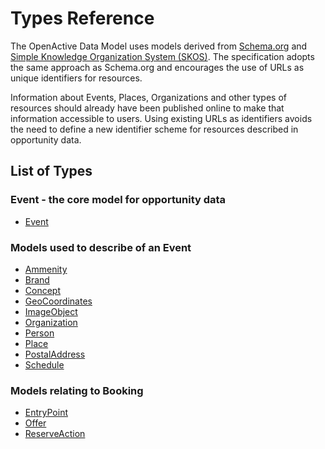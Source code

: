 # Types Reference

The OpenActive Data Model uses models derived from [Schema.org](http://schema.org/) and [Simple Knowledge Organization System \(SKOS\)](https://www.w3.org/2004/02/skos/). The specification adopts the same approach as Schema.org and encourages the use of URLs as unique identifiers for resources.

Information about Events, Places, Organizations and other types of resources should already have been published online to make that information accessible to users. Using existing URLs as identifiers avoids the need to define a new identifier scheme for resources described in opportunity data.

## **List of Types**

### **Event - the core model for opportunity data**

* [Event](https://developer.openactive.io/models/event)

### **Models used to describe of an Event**

* [Ammenity](https://developer.openactive.io/models/ammenity)
* [Brand](https://developer.openactive.io/models/brand)
* [Concept](https://developer.openactive.io/models/concept)
* [GeoCoordinates](https://developer.openactive.io/models/geocoordinates)
* [ImageObject](https://developer.openactive.io/models/imageobject)
* [Organization](https://developer.openactive.io/models/organization)
* [Person](https://developer.openactive.io/models/person)
* [Place](https://developer.openactive.io/models/place)
* [PostalAddress](https://developer.openactive.io/models/postaladdress)
* [Schedule](https://developer.openactive.io/models/schedule)

### **Models relating to Booking**

* [EntryPoint](https://developer.openactive.io/models/entrypoint)
* [Offer](https://developer.openactive.io/models/offer)
* [ReserveAction](https://developer.openactive.io/models/reserveaction)

